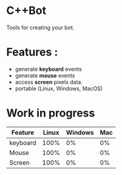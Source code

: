 C++Bot
======

Tools for creating your bot.

Features : 
=========

* generate **keyboard** events
* generate **mouse** events
* access **screen** pixels data.
* portable (Linux, Windows, MacOS)

Work in progress
================
|Feature  | Linux | Windows | Mac |
|-----    | ----- | --------| --  |
|keyboard | 100%  | 0%      | 0%  |
|Mouse    | 100%  | 0%      | 0%  |
|Screen   | 100%  | 0%      | 0%  |
